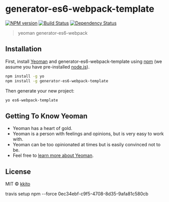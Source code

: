 # generator-es6-webpack-template 

[![NPM version][npm-image]][npm-url]
[![Build Status][travis-image]][travis-url]
[![Dependency Status][daviddm-image]][daviddm-url]

> yeoman generator-es6-webpack 

## Installation

First, install [Yeoman](http://yeoman.io) and generator-es6-webpack-template using [npm](https://www.npmjs.com/) (we assume you have pre-installed [node.js](https://nodejs.org/)).

```bash
npm install -g yo
npm install -g generator-es6-webpack-template
```

Then generate your new project:

```bash
yo es6-webpack-template
```

## Getting To Know Yeoman

 * Yeoman has a heart of gold.
 * Yeoman is a person with feelings and opinions, but is very easy to work with.
 * Yeoman can be too opinionated at times but is easily convinced not to be.
 * Feel free to [learn more about Yeoman](http://yeoman.io/).

## License

MIT © [kkito]()


[npm-image]: https://badge.fury.io/js/generator-es6-webpack-template.svg
[npm-url]: https://npmjs.org/package/generator-es6-webpack-template
[travis-image]: https://travis-ci.org/kkito/generator-es6-webpack-template.svg?branch=master
[travis-url]: https://travis-ci.org/kkito/generator-es6-webpack-template
[daviddm-image]: https://david-dm.org/kkito/generator-es6-webpack-template.svg?theme=shields.io
[daviddm-url]: https://david-dm.org/kkito/generator-es6-webpack-template

travis setup npm --force
0ec34ebf-c9f5-4708-8d35-9afa81c580cb
